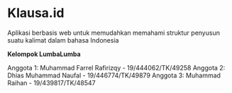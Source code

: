 # Klausa.id

Aplikasi berbasis web untuk memudahkan memahami struktur penyusun suatu kalimat dalam bahasa Indonesia

**Kelompok LumbaLumba**

Anggota 1: Muhammad Farrel Rafirizqy - 19/444062/TK/49258
Anggota 2: Dhias Muhammad Naufal - 19/446774/TK/49879
Anggota 3: Muhammad Raihan - 19/439817/TK/48547